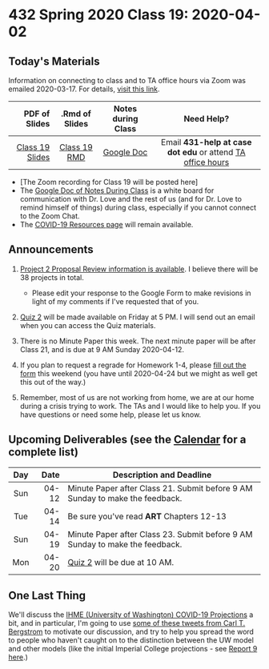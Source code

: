 # 432 Spring 2020 Class 19: 2020-04-02

## Today's Materials

Information on connecting to class and to TA office hours via Zoom was emailed 2020-03-17. For details, [visit this link](https://github.com/THOMASELOVE/2020-432/blob/master/zoom.md). 

PDF of Slides | .Rmd of Slides | Notes during Class | Need Help? 
------------: | :------------------: | :---------------------------: | :------------------------:
[Class 19 Slides](https://github.com/THOMASELOVE/2020-432/blob/master/classes/class19/432_2020_slides19.pdf) | [Class 19 RMD](https://github.com/THOMASELOVE/2020-432/blob/master/classes/class19/432_2020_slides19.Rmd) | [Google Doc](https://docs.google.com/document/d/1VpnXK654mVLJKMnbxMyhvLSEaOwyZhO2itaMf1a3N4U/edit?usp=sharing) | Email **431-help at case dot edu** or attend [TA office hours](https://github.com/THOMASELOVE/2020-432/blob/master/calendar.md#ta-office-hours)

- [The Zoom recording for Class 19 will be posted here]
- The [Google Doc of Notes During Class](https://docs.google.com/document/d/1VpnXK654mVLJKMnbxMyhvLSEaOwyZhO2itaMf1a3N4U/edit?usp=sharing) is a white board for communication with Dr. Love and the rest of us (and for Dr. Love to remind himself of things) during class, especially if you cannot connect to the Zoom Chat.
- The [COVID-19 Resources page](https://github.com/THOMASELOVE/2020-432/blob/master/covid19resources.md) will remain available.

## Announcements

1. [Project 2 Proposal Review information is available](https://github.com/THOMASELOVE/2020-432/blob/master/projects/project2/proposals/review.md). I believe there will be 38 projects in total.
    - Please edit your response to the Google Form to make revisions in light of my comments if I've requested that of you.

2. [Quiz 2](https://github.com/THOMASELOVE/2020-432/tree/master/quizzes/quiz2) will be made available on Friday at 5 PM. I will send out an email when you can access the Quiz materials.

3. There is no Minute Paper this week. The next minute paper will be after Class 21, and is due at 9 AM Sunday 2020-04-12. 

4. If you plan to request a regrade for Homework 1-4, please [fill out the form](http://bit.ly/432-2020-homework-regrade-requests) this weekend (you have until 2020-04-24 but we might as well get this out of the way.)

5. Remember, most of us are not working from home, we are at our home during a crisis trying to work. The TAs and I would like to help you. If you have questions or need some help, please let us know.

## Upcoming Deliverables (see the [Calendar](https://github.com/THOMASELOVE/2020-432/blob/master/calendar.md) for a complete list)

Day | Date  | Description and Deadline
:--: | ----: | ----------------------------------------------------------------------------------------------
Sun | 04-12 | Minute Paper after Class 21. Submit before 9 AM Sunday to make the feedback.
Tue | 04-14 | Be sure you've read **ART** Chapters 12-13
Sun | 04-19 | Minute Paper after Class 23. Submit before 9 AM Sunday to make the feedback.
Mon | 04-20 | [Quiz 2](https://github.com/THOMASELOVE/2020-432/tree/master/quizzes/quiz2) will be due at 10 AM.

## One Last Thing

We'll discuss the [IHME (University of Washington) COVID-19 Projections](https://covid19.healthdata.org/projections) a bit, and in particular, I'm going to use [some of these tweets from Carl T. Bergstrom](https://twitter.com/CT_Bergstrom/status/1244815009303023616?s=20) to motivate our discussion, and try to help you spread the word to people who haven't caught on to the distinction between the UW model and other models (like the initial Imperial College projections - see [Report 9 here](https://www.imperial.ac.uk/mrc-global-infectious-disease-analysis/covid-19/).)
